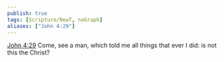```yaml
---
publish: true
tags: [Scripture/NewT, noGraph]
aliases: ["John 4:29"]
---
```

[John 4:29](https://churchofjesuschrist.org/study/scriptures/nt/john/4?lang=eng&id=p29#p29) Come, see a man, which told me all things that ever I did: is not this the Christ?
